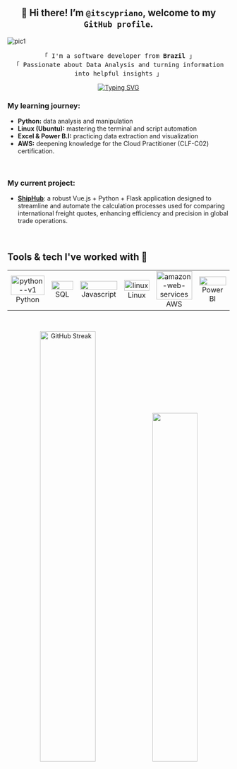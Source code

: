  ##  <div align="center"> 👋 Hi there! I’m `@itscypriano`, welcome to my `GitHub profile`.</div>

<!-- banner -->
![pic1](https://github.com/halfrost/halfrost/blob/master/icons/header_1.png)

<!-- texto de welcome -->
 <p align="center">
        <samp>
                「 I'm a software developer from <b>Brazil</b> 」
                <br>
                「 Passionate about Data Analysis and turning information into helpful insights</b> 」
                <br>
        </samp>
 </p>


<!-- frase -->
<p align = center>
<a href="https://git.io/typing-svg"><img src="https://readme-typing-svg.herokuapp.com?font=Roboto&weight=700&size=15&letterSpacing=&duration=3000&pause=800&color=FFFFFF&width=435&lines=%22I+have+not+failed.+I%E2%80%99ve+just+found+10%2C000+ways+that+won%E2%80%99t+work%22" alt="Typing SVG" /></a>
</p>


### My learning journey:
* **Python:** data analysis and manipulation
* **Linux (Ubuntu):** mastering the terminal and script automation
* **Excel & Power B.I:** practicing data extraction and visualization
* **AWS:** deepening knowledge for the Cloud Practitioner (CLF-C02) certification.

<br>

### My current project:
* **[ShipHub](https://github.com/itscypriano/backend-folder)**: a robust Vue.js + Python + Flask application designed to streamline and automate the calculation processes used for comparing international freight quotes, enhancing efficiency and precision in global trade operations.


<!-- texto tools & tech-->
<br><h2>Tools & tech I've worked with 🔧</h2>
<!-- tabela -->
<table align="center">
    <tr>
        <td align="center" width="100">
            <img width="100%" height="100%" src="https://img.icons8.com/?size=100&id=13441&format=png&color=000000" alt="python--v1"/>
            <br>Python
        </td>
        <td align="center" width="100">
            <img width="100%" height="100%" src="https://img.icons8.com/?size=100&id=rgBl3Xo4H0Ar&format=png&color=000000"/>
            <br>SQL
        </td>
             <td align="center" width="100">
            <img width="100%" height="100%" src="https://img.icons8.com/?size=100&id=tGvHBPJaKqEd&format=png&color=000000"/>
            <br>Javascript
        </td>
        <td align="center" width="100">
            <img width="100%" height="100%" src="https://img.icons8.com/?size=100&id=17842&format=png&color=000000" alt="linux"/>
            <br>Linux
        </td>
        <td align="center" width="100">
            <img width="100%" height="100%" src="https://img.icons8.com/?size=100&id=33039&format=png&color=000000" alt="amazon-web-services"/>
            <br>AWS
        </td>
        <td align="center" width="100">
            <img width="100%" height="100%" src="https://img.icons8.com/?size=100&id=qYfwpsRXEcpc&format=png&color=000000"/>
            <br>Power BI
        </td>
    </tr>
</table>

<!-- status do github -->
<br>
<p align="center">
  <img height="50%" width="auto" src ="https://github-readme-streak-stats.herokuapp.com?user=itscypriano&theme=darcula&background=00000000&hide_border=true&ring=F9A100&stroke=F9A100&fire=F9A100&currStreakNum=F9A100&sideNums=F9A100&currStreakLabel=F9A100&dates=F9A100" alt="GitHub Streak">
  <img height="45%" width="auto" src ="https://github-readme-stats.vercel.app/api/top-langs/?username=itscypriano&hide_border=true&title_color=ffd404&bg_color=00000000&langs_count=6&hide=jupyter%20notebook,tex,php&exclude_repo=Pacman-AI">
</p>
